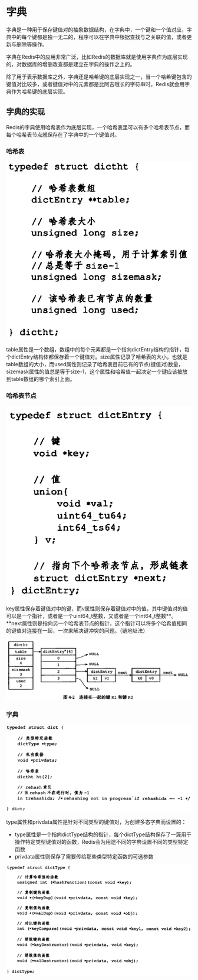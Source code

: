 # 字典

字典是一种用于保存键值对的抽象数据结构，在字典中，一个键和一个值对应，字典中的每个键都是独一无二的，程序可以在字典中根据查找与之关联的值，或者更新与删除等操作。

字典在Redis中的应用非常广泛，比如Redis的数据库就是使用字典作为底层实现的，对数据库的增删改查都是建立在字典的操作之上的。

除了用于表示数据库之外，字典还是哈希键的底层实现之一，当一个哈希键包含的键值对比较多，或者键值对中的元素都是比阿吉哦长的字符串时，Redis就会用字典作为哈希键的底层实现。

## 字典的实现

Redis的字典使用哈希表作为底层实现，一个哈希表里可以有多个哈希表节点，而每个哈希表节点就保存在了字典中的一个键值对。

### 哈希表

![](../.gitbook/assets/image%20%28245%29.png)

table属性是一个数组，数组中的每个元素都是一个指向dictEntry结构的指针，每个dictEntry结构体都保存着一个键值对。size属性记录了哈希表的大小，也就是table数组的大小，而used属性则记录了哈希表目前已有的节点\(键值对\)数量，sizemask属性的值总是等于size-1，这个属性和哈希值一起决定一个键应该被放到table数组的哪个索引上面。

### 哈希表节点

![](../.gitbook/assets/image%20%28246%29.png)

key属性保存着键值对中的键，而v属性则保存着键值对中的值，其中键值对的值可以是一个指针，或者是一个uint64\_t整数，又或者是一个int64\_t整数**。**next属性则是指向另一个哈希表节点的指针，这个指针可以将多个哈希值相同的键值对连接在一起，一次来解决键冲突的问题。（链地址法）

![](../.gitbook/assets/image%20%28243%29.png)

### 字典

![](../.gitbook/assets/image%20%28247%29.png)

type属性和privdata属性是针对不同类型的键值对，为创建多态字典而设置的：

* type属性是一个指向dictType结构的指针，每个dictType结构保存了一簇用于操作特定类型键值对的函数，Redis会为用途不同的字典设置不同的类型特定函数
* privdata属性则保存了需要传给那些类型特定函数的可选参数

![](../.gitbook/assets/image%20%28244%29.png)



